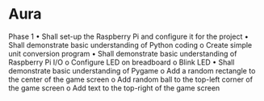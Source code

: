 # Aura

Phase 1 
• Shall set-up the Raspberry Pi and configure it for the project 
• Shall demonstrate basic understanding of Python coding o Create simple unit conversion program 
• Shall demonstrate basic understanding of Raspberry Pi I/O o Configure LED on breadboard o Blink LED 
• Shall demonstrate basic understanding of Pygame o Add a random rectangle to the center of the game screen o Add random ball to the top-left corner of the game screen o Add text to the top-right of the game screen

